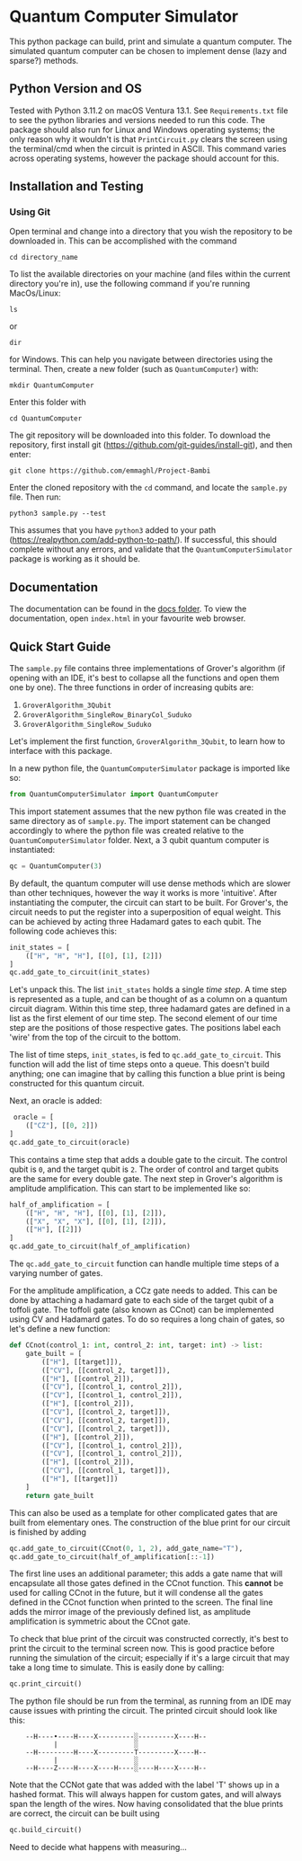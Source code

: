 # Quantum Computer Simulator
This python package can build, print and simulate a quantum computer. The simulated quantum computer can be chosen to implement dense (lazy and sparse?) methods.

## Python Version and OS
Tested with Python 3.11.2 on macOS Ventura 13.1. See `Requirements.txt` file to see the python libraries and versions needed to run this code. The package should also run for Linux and Windows operating systems; the only reason why it wouldn't is that `PrintCircuit.py` clears the screen using the terminal/cmd when the circuit is printed in ASCII. This command varies across operating systems, however the package should account for this. 

## Installation and Testing
### Using Git
Open terminal and change into a directory that you wish the repository to be downloaded in. This can be accomplished with the command
```angular2html
cd directory_name
```
To list the available directories on your machine (and files within the current directory you're in), use  the following command if you're running MacOs/Linux:
```angular2html
ls
```
or 
```angular2html
dir
```
for Windows. This can help you navigate between directories using the terminal. Then, create a new folder (such as `QuantumComputer`) with:
```angular2html
mkdir QuantumComputer
```
Enter this folder with
```angular2html
cd QuantumComputer
```
The git repository will be downloaded into this folder. To download the repository, first install git (https://github.com/git-guides/install-git), and then enter:
```angular2html
git clone https://github.com/emmaghl/Project-Bambi
```
Enter the cloned repository with the `cd` command, and locate the `sample.py` file. Then run:
```angular2html
python3 sample.py --test
```
This assumes that you have `python3` added to your path (https://realpython.com/add-python-to-path/). If successful, this should complete without any errors, and validate that the `QuantumComputerSimulator` package is working as it should be.

## Documentation
The documentation can be found in the [docs folder](QuantumComputerSimulator/docs/QuantumComputerSimulator). To view the documentation, open `index.html` in your favourite web browser. 

## Quick Start Guide
The `sample.py` file contains three implementations of Grover's algorithm (if opening with an IDE, it's best to collapse all the functions and open them one by one). The three functions in order of increasing qubits are: 
1. `GroverAlgorithm_3Qubit`
2. `GroverAlgorithm_SingleRow_BinaryCol_Suduko`
3. `GroverAlgorithm_SingleRow_Suduko`
 
Let's implement the first function, `GroverAlgorithm_3Qubit`, to learn how to interface with this package.

In a new python file, the `QuantumComputerSimulator` package is imported like so:
```python
from QuantumComputerSimulator import QuantumComputer
```
This import statement assumes that the new python file was created in the same directory as of `sample.py`. The import statement can be changed accordingly to where the python file was created relative to the `QuantumComputerSimulator` folder. Next, a 3 qubit quantum computer is instantiated:
```python
qc = QuantumComputer(3)
```
By default, the quantum computer will use dense methods which are slower than other techniques, however the way it works is more 'intuitive'. After instantiating the computer, the circuit can start to be built. For Grover's, the circuit needs to put the register into a superposition of equal weight. This can be achieved by acting three Hadamard gates to each qubit. The following code achieves this:
```python
init_states = [
    (["H", "H", "H"], [[0], [1], [2]])
]
qc.add_gate_to_circuit(init_states)
```
Let's unpack this. The list `init_states` holds a single *time step*. A time step is represented as a tuple, and can be thought of as a column on a quantum circuit diagram. Within this time step, three hadamard gates are defined in a list as the first element of our time step. The second element of our time step are the positions of those respective gates. The positions label each 'wire' from the top of the circuit to the bottom.

The list of time steps, `init_states`, is fed to `qc.add_gate_to_circuit`. This function will add the list of time steps onto a queue. This doesn't build anything; one can imagine that by calling this function a blue print is being constructed for this quantum circuit.

Next, an oracle is added:
```python
 oracle = [
    (["CZ"], [[0, 2]])
]
qc.add_gate_to_circuit(oracle)
```
This contains a time step that adds a double gate to the circuit. The control qubit is `0`, and the target qubit is `2`. The order of control and target qubits are the same for every double gate. The next step in Grover's algorithm is amplitude amplification. This can start to be implemented like so:
```python
half_of_amplification = [
    (["H", "H", "H"], [[0], [1], [2]]),
    (["X", "X", "X"], [[0], [1], [2]]),
    (["H"], [[2]])
]
qc.add_gate_to_circuit(half_of_amplification)
```
The `qc.add_gate_to_circuit` function can handle multiple time steps of a varying number of gates. 

For the amplitude amplification, a CCz gate needs to added. This can be done by attaching a hadamard gate to each side of the target qubit of a toffoli gate. The toffoli gate (also known as CCnot) can be implemented using CV and Hadamard gates. To do so requires a long chain of gates, so let's define a new function:
```python
def CCnot(control_1: int, control_2: int, target: int) -> list:
    gate_built = [
        (["H"], [[target]]),
        (["CV"], [[control_2, target]]),
        (["H"], [[control_2]]),
        (["CV"], [[control_1, control_2]]),
        (["CV"], [[control_1, control_2]]),
        (["H"], [[control_2]]),
        (["CV"], [[control_2, target]]),
        (["CV"], [[control_2, target]]),
        (["CV"], [[control_2, target]]),
        (["H"], [[control_2]]),
        (["CV"], [[control_1, control_2]]),
        (["CV"], [[control_1, control_2]]),
        (["H"], [[control_2]]),
        (["CV"], [[control_1, target]]),
        (["H"], [[target]])
    ]
    return gate_built
```
This can also be used as a template for other complicated gates that are built from elementary ones. The construction of the blue print for our circuit is finished by adding
```python
qc.add_gate_to_circuit(CCnot(0, 1, 2), add_gate_name="T"),
qc.add_gate_to_circuit(half_of_amplification[::-1]) 
```
The first line uses an additional parameter; this adds a gate name that will encapsulate all those gates defined in the CCnot function. This **cannot** be used for calling CCnot in the future, but it will condense all the gates defined in the CCnot function when printed to the screen. The final line adds the mirror image of the previously defined list, as amplitude amplification is symmetric about the CCnot gate.

To check that blue print of the circuit was constructed correctly, it's best to print the circuit to the terminal screen now. This is good practice before running the simulation of the circuit; especially if it's a large circuit that may take a long time to simulate. This is easily done by calling:
```python
qc.print_circuit()
```
The python file should be run from the terminal, as running from an IDE may cause issues with printing the circuit. The printed circuit should look like this:
```angular2html
    --H----•----H----X---------░---------X----H--
           |                   ░
    --H---------H----X---------T---------X----H--
           |                   ░
    --H----Z----H----X----H----░----H----X----H--
```
Note that the CCNot gate that was added with the label 'T' shows up in a hashed format. This will always happen for custom gates, and will always span the length of the wires. Now having consolidated that the blue prints are correct, the circuit can be built using
```python
qc.build_circuit()
```
Need to decide what happens with measuring...
